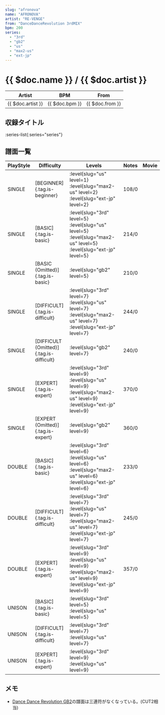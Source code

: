 ```yaml
---
slug: "afronova"
name: "AFRONOVA"
artist: "RE-VENGE"
from: "DanceDanceRevolution 3rdMIX"
bpm: 200
series:
  - "3rd"
  - "gb2"
  - "us"
  - "max2-us"
  - "ext-jp"
---
```


# {{ $doc.name }} / {{ $doc.artist }}

|Artist|BPM|From|
|------|---|----|
|{{ $doc.artist }}|{{ $doc.bpm }}|{{ $doc.from }}|

## 収録タイトル

:series-list{:series="series"}

## 譜面一覧

|PlayStyle|Difficulty|Levels|Notes|Movie|
|---------|----------|------|-----|-----|
|SINGLE|[BEGINNER]{.tag.is-beginner}|<div class="field is-grouped is-grouped-multiline">:level{slug="us" level=1} :level{slug="max2-us" level=2} :level{slug="ext-jp" level=2}</div>|108/0||
|SINGLE|[BASIC]{.tag.is-basic}|<div class="field is-grouped is-grouped-multiline">:level{slug="3rd" level=5} :level{slug="us" level=5} :level{slug="max2-us" level=5} :level{slug="ext-jp" level=5}</div>|214/0||
|SINGLE|[BASIC (Omitted)]{.tag.is-basic}|<div class="field is-grouped is-grouped-multiline">:level{slug="gb2" level=5}</div>|210/0||
|SINGLE|[DIFFICULT]{.tag.is-difficult}|<div class="field is-grouped is-grouped-multiline">:level{slug="3rd" level=7} :level{slug="us" level=7} :level{slug="max2-us" level=7} :level{slug="ext-jp" level=7}</div>|244/0||
|SINGLE|[DIFFICULT (Omitted)]{.tag.is-difficult}|<div class="field is-grouped is-grouped-multiline">:level{slug="gb2" level=7}</div>|240/0||
|SINGLE|[EXPERT]{.tag.is-expert}|<div class="field is-grouped is-grouped-multiline">:level{slug="3rd" level=9} :level{slug="us" level=9} :level{slug="max2-us" level=9} :level{slug="ext-jp" level=9}</div>|370/0||
|SINGLE|[EXPERT (Omitted)]{.tag.is-expert}|<div class="field is-grouped is-grouped-multiline">:level{slug="gb2" level=9}</div>|360/0||
|DOUBLE|[BASIC]{.tag.is-basic}|<div class="field is-grouped is-grouped-multiline">:level{slug="3rd" level=6} :level{slug="us" level=6} :level{slug="max2-us" level=6} :level{slug="ext-jp" level=6}</div>|233/0||
|DOUBLE|[DIFFICULT]{.tag.is-difficult}|<div class="field is-grouped is-grouped-multiline">:level{slug="3rd" level=7} :level{slug="us" level=7} :level{slug="max2-us" level=7} :level{slug="ext-jp" level=7}</div>|245/0||
|DOUBLE|[EXPERT]{.tag.is-expert}|<div class="field is-grouped is-grouped-multiline">:level{slug="3rd" level=9} :level{slug="us" level=9} :level{slug="max2-us" level=9} :level{slug="ext-jp" level=9}</div>|357/0||
|UNISON|[BASIC]{.tag.is-basic}|<div class="field is-grouped is-grouped-multiline">:level{slug="3rd" level=5} :level{slug="us" level=5}</div>|||
|UNISON|[DIFFICULT]{.tag.is-difficult}|<div class="field is-grouped is-grouped-multiline">:level{slug="3rd" level=7} :level{slug="us" level=7}</div>|||
|UNISON|[EXPERT]{.tag.is-expert}|<div class="field is-grouped is-grouped-multiline">:level{slug="3rd" level=9} :level{slug="us" level=9}</div>|||

## メモ

- [Dance Dance Revolution GB2](/series/gb2)の譜面は三連符がなくなっている。(CUT2相当)
